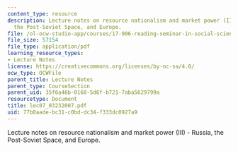 ```yaml
---
content_type: resource
description: Lecture notes on resource nationalism and market power (III) - Russia,
  the Post-Soviet Space, and Europe.
file: /ol-ocw-studio-app/courses/17-906-reading-seminar-in-social-science-the-geopolitics-and-geoeconomics-of-global-energy-spring-2007/77b0aadebc31c0bddc34f333dc0927a9_lec07_03232007.pdf
file_size: 57154
file_type: application/pdf
learning_resource_types:
- Lecture Notes
license: https://creativecommons.org/licenses/by-nc-sa/4.0/
ocw_type: OCWFile
parent_title: Lecture Notes
parent_type: CourseSection
parent_uid: 35f6a46b-0168-5d6f-b721-7aba5629799a
resourcetype: Document
title: lec07_03232007.pdf
uid: 77b0aade-bc31-c0bd-dc34-f333dc0927a9
---
```

Lecture notes on resource nationalism and market power (III) - Russia, the Post-Soviet Space, and Europe.
